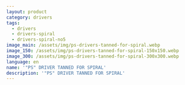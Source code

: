 ```yaml
---
layout: product
category: drivers
tags:
  - drivers
  - drivers-spiral
  - drivers-spiral-no5
image_main: /assets/img/ps-drivers-tanned-for-spiral.webp
image_150: /assets/img/ps-drivers-tanned-for-spiral-150x150.webp
image_300: /assets/img/ps-drivers-tanned-for-spiral-300x300.webp
language: en
name: '"PS" DRIVER TANNED FOR SPIRAL'
description: '"PS" DRIVER TANNED FOR SPIRAL'
---
```

